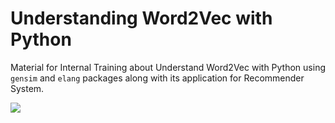 # Understanding Word2Vec with Python

Material for Internal Training about Understand Word2Vec with Python using `gensim` and `elang` packages along with its application for Recommender System.

![](https://raw.githubusercontent.com/tomytjandra/word2vec-embeddings/master/assets/mindmap.png)
